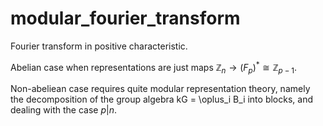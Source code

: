 # modular_fourier_transform
 Fourier transform in positive characteristic. 
 
Abelian case when representations are just maps $\mathbb{Z}_n \rightarrow (F_p)^* \cong \mathbb{Z}_{p-1}$.

Non-abeliean case requires quite modular representation theory, namely the decomposition of the group algebra kG = \oplus_i B_i into blocks, and dealing with the case $p|n$.
